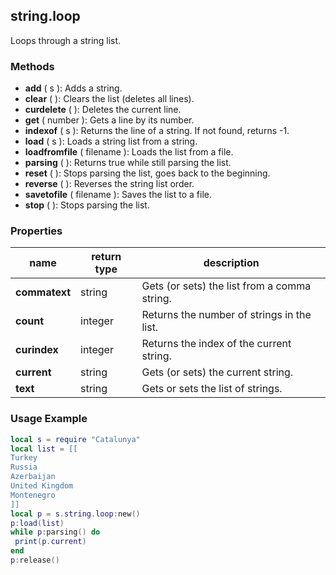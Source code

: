 ## string.loop

Loops through a string list.

### Methods

* **add** ( s ): Adds a string.
* **clear** ( ): Clears the list (deletes all lines).
* **curdelete** ( ): Deletes the current line.
* **get** ( number ): Gets a line by its number.
* **indexof** ( s ): Returns the line of a string. If not found, returns -1.
* **load** ( s ): Loads a string list from a string.
* **loadfromfile** ( filename ): Loads the list from a file.
* **parsing** ( ): Returns true while still parsing the list.
* **reset** ( ): Stops parsing the list, goes back to the beginning.
* **reverse** ( ): Reverses the string list order.
* **savetofile** ( filename ): Saves the list to a file.
* **stop** ( ): Stops parsing the list.

### Properties

name | return type | description
--- | --- | ---
**commatext** | string | Gets (or sets) the list from a comma string.
**count** | integer | Returns the number of strings in the list.
**curindex** | integer | Returns the index of the current string.
**current** | string | Gets (or sets) the current string.
**text** | string | Gets or sets the list of strings.

### Usage Example

```lua
local s = require "Catalunya"
local list = [[
Turkey
Russia
Azerbaijan
United Kingdom
Montenegro
]]
local p = s.string.loop:new()
p:load(list)
while p:parsing() do
 print(p.current)
end
p:release()
```
